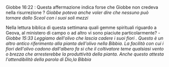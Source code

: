 Giobbe 16:22 : Questa affermazione indica forse che Giobbe non credeva nella risurrezione ?
	*Giobbe poteva anche voler dire che nessuno può tornare dallo Sceol con i suoi soli mezzi*


Nella lettura biblica di questa settimana quali gemme spirituali riguardo a Geova, al ministero di campo o ad altro vi sono piaciute particolarmente?
	- *Giobbe 15:33 Leggiamo dell'olivo che lascia cadere i suoi fiori . Questo è un altro antico riferimento alla pianta dell'olivo nella Bibbia. La facilità con cui i fiori dell'olivo cadono dall'albero fa si che il coltivatore teme qualsiasi vento o brezza che arresterebbe la produttività della pianta. Anche questo attesta l'attendibilità della parola di Dio,la Bibbia*

